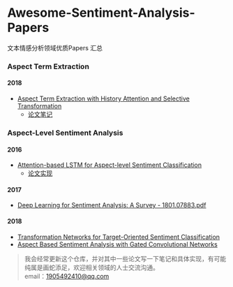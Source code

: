 # Awesome-Sentiment-Analysis-Papers
文本情感分析领域优质Papers 汇总

### Aspect Term Extraction

#### 2018
* [Aspect Term Extraction with History Attention and Selective Transformation](https://arxiv.org/pdf/1805.00760.pdf)
    * [论文笔记](https://zhuanlan.zhihu.com/p/51189078)
    

### Aspect-Level Sentiment Analysis

#### 2016
* [Attention-based LSTM for Aspect-level Sentiment Classification](https://aclweb.org/anthology/D16-1058?tdsourcetag=s_pctim_aiomsg)
    * [论文实现](https://github.com/zhangsiqi951016/SA-Models/tree/master/models/models/attention_based_lstm)


#### 2017
* [Deep Learning for Sentiment Analysis: A Survey - 1801.07883.pdf](https://arxiv.org/ftp/arxiv/papers/1801/1801.07883.pdf?tdsourcetag=s_pctim_aiomsg)


#### 2018
* [Transformation Networks for Target-Oriented Sentiment Classification](https://arxiv.org/pdf/1805.01086.pdf)
* [Aspect Based Sentiment Analysis with Gated Convolutional Networks](http://aclweb.org/anthology/P18-1234)

> 我会经常更新这个仓库，并对其中一些论文写一下笔记和具体实现，有可能纯属是画蛇添足，欢迎相关领域的人士交流沟通。  
> email：1905492410@qq.com